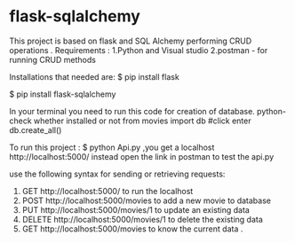 # flask-sqlalchemy
This project is based on flask and SQL Alchemy performing CRUD operations .
Requirements :
  1.Python and Visual studio 
  2.postman - for running CRUD methods 

Installations that needed are:
$ pip install flask

$ pip install flask-sqlalchemy 
 
In your terminal you need to run this code for creation of database.
  python-check whether installed or not
  from movies import db 
  #click enter 
  db.create_all()

To run this project :
$ python Api.py ,you get a localhost http://localhost:5000/ 
instead open the link in postman to test the api.py 

use the following syntax for sending or retrieving requests:
1. GET  http://localhost:5000/ to run the localhost
2. POST http://localhost:5000/movies to add a new movie to database
3. PUT http://localhost:5000/movies/1 to update an existing data
4. DELETE http://localhost:5000/movies/1 to delete the existing data 
5. GET http://localhost:5000/movies to know the current data . 
